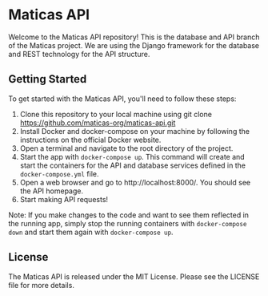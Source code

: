 # Maticas API

Welcome to the Maticas API repository! This is the database and API branch of the Maticas project. We are using the Django framework for the database and REST technology for the API structure.

##  Getting Started

To get started with the Maticas API, you'll need to follow these steps:

1. Clone this repository to your local machine using git clone https://github.com/maticas-org/maticas-api.git
2. Install Docker and docker-compose on your machine by following the instructions on the official Docker website.
3. Open a terminal and navigate to the root directory of the project.
4. Start the app with `docker-compose up`. This command will create and start the containers for the API and database services defined in the `docker-compose.yml` file.
5. Open a web browser and go to http://localhost:8000/. You should see the API homepage.
5. Start making API requests!

Note: If you make changes to the code and want to see them reflected in the running app, simply stop the running containers with `docker-compose down` and start them again with `docker-compose up`.

## License

The Maticas API is released under the MIT License. Please see the LICENSE file for more details.
